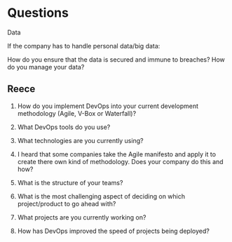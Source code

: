 # Questions

Data

If the company has to handle personal data/big data:

How do you ensure that the data is secured and immune to breaches?
How do you manage your data?

## Reece

1. How do you implement DevOps into your current development methodology (Agile, V-Box or Waterfall)?

2. What DevOps tools do you use?

3. What technologies are you currently using?

4. I heard that some companies take the Agile manifesto and apply it to create there own kind of methodology. Does your company do this and how?

5. What is the structure of your teams?

6. What is the most challenging aspect of deciding on which project/product to go ahead with?

7. What projects are you currently working on?

8. How has DevOps improved the speed of projects being deployed?
